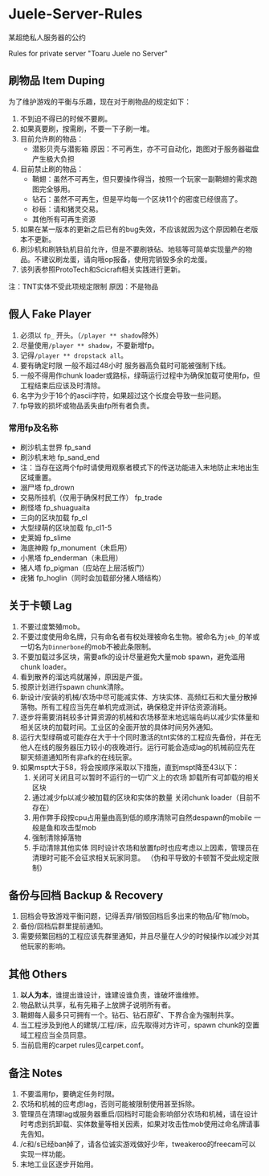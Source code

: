 # Juele-Server-Rules

某超绝私人服务器的公约

Rules for private server "Toaru Juele no Server"



## 刷物品 Item Duping

为了维护游戏的平衡与乐趣，现在对于刷物品的规定如下：
1. 不到迫不得已的时候不要刷。
2. 如果真要刷，按需刷，不要一下子刷一堆。
3. 目前允许刷的物品：
    - 潜影贝壳与潜影箱 原因：不可再生，亦不可自动化，跑图对于服务器磁盘产生极大负担
4. 目前禁止刷的物品：
     - 鞘翅：虽然不可再生，但只要操作得当，按照一个玩家一副鞘翅的需求跑图完全够用。
     - 钻石：虽然不可再生，但是平均每一个区块11个的密度已经很高了。
     - 砂砾：请和猪灵交易。
     - 其他所有可再生资源
5. 如果在某一版本的更新之后已有的bug失效，不应该就因为这个原因赖在老版本不更新。
6. 刷沙机和刷铁轨机目前允许，但是不要刷铁砧、地毯等可简单实现量产的物品。不建议刷龙蛋，请向哦op报备，使用完销毁多余的龙蛋。
7. 该列表参照ProtoTech和Scicraft相关实践进行更新。

注：TNT实体不受此项规定限制 原因：不是物品



## 假人 Fake Player

1. 必须以 `fp_` 开头。（`/player ** shadow`除外）
2. 尽量使用`/player ** shadow`，不要新增fp。
3. 记得`/player ** dropstack all`。
4. 要有确定时限 一般不超过48小时 服务器高负载时可能被强制下线。
5. 一般不得用作chunk loader或路标，绿萌运行过程中为确保加载可使用fp，但工程结束后应该及时清除。
6. 名字为少于16个的ascii字符，如果超过这个长度会导致一些问题。
7. fp导致的损坏或物品丢失由fp所有者负责。

### 常用fp及名称

- 刷沙机主世界 fp_sand
- 刷沙机末地 fp_sand_end
- 注：当存在这两个fp时请使用观察者模式下的传送功能进入末地防止末地出生区域重置。
- 溺尸塔 fp_drown
- 交易所挂机（仅用于确保村民工作） fp_trade
- 刷怪塔 fp_shuaguaita
- 三向的区块加载 fp_cl
- 大型绿萌的区块加载 fp_cl1-5
- 史莱姆 fp_slime
- 海底神殿 fp_monument（未启用）
- 小黑塔 fp_enderman（未启用）
- 猪人塔 fp_pigman（应站在上层活板门）
- 疣猪 fp_hoglin（同时会加载部分猪人塔结构）



## 关于卡顿 Lag

1. 不要过度繁殖mob。
2. 不要过度使用命名牌，只有命名者有权处理被命名生物。被命名为`jeb_`的羊或一切名为`Dinnerbone`的mob不被此条限制。
3. 不要加载过多区块，需要afk的设计尽量避免大量mob spawn，避免滥用chunk loader。
4. 看到散养的溜达鸡就屠掉，原因是产蛋。
5. 按原计划进行spawn chunk清除。
6. 新设计/安装的机械/农场中尽可能减实体、方块实体、高频红石和大量分散掉落物。所有工程应当先在单机完成测试，确保稳定并评估资源消耗。
7. 逐步将需要消耗较多计算资源的机械和农场移至末地远端岛屿以减少实体量和相关区块的加载时间。工业区的全面开放的具体时间另外通知。
8. 运行大型绿萌或可能存在大于十个同时激活的tnt实体的工程应先备份，并在无他人在线的服务器压力较小的夜晚进行。运行可能会造成lag的机械前应先在聊天频道通知所有非afk的在线玩家。
9. 如果mspt大于58，将会按顺序采取以下措施，直到mspt降至43以下：
    1. 关闭可关闭且可以暂时不运行的一切广义上的农场 卸载所有可卸载的相关区块
    2. 通过减少fp以减少被加载的区块和实体的数量 关闭chunk loader（目前不存在）
    3. 用作弊手段按cpu占用量由高到低的顺序清除可自然despawn的mobile 一般是鱼和攻击型mob
    4. 强制清除掉落物
    5. 手动清除其他实体
    同时设计农场和放置fp时也应考虑以上因素，管理员在清理时可能不会征求相关玩家同意。
    （伪和平导致的卡顿暂不受此规定限制）



## 备份与回档 Backup & Recovery

1. 回档会导致游戏平衡问题，记得丢弃/销毁回档后多出来的物品/矿物/mob。
2. 备份/回档后群里提前通知。
3. 需要频繁回档的工程应该先群里通知，并且尽量在人少的时候操作以减少对其他玩家的影响。



## 其他 Others

1. **以人为本**，谁提出谁设计，谁建设谁负责，谁破坏谁维修。
2. 物品默认共享，私有先箱子上放牌子说明所有者。
3. 鞘翅每人最多只可拥有一个。钻石、钻石原矿、下界合金为强制共享。
4. 当工程涉及到他人的建筑/工程/床，应先取得对方许可，spawn chunk的空置域工程应当全员同意。
5. 当前启用的carpet rules见carpet.conf。



## 备注 Notes

1. 不要滥用fp，要确定任务时限。
2. 农场和机械的应考虑lag，否则可能被限制使用甚至拆除。
3. 管理员在清理lag或服务器重启/回档时可能会影响部分农场和机械，请在设计时考虑到抗卸载、实体数量等相关因素，如果对攻击性mob使用过命名牌请事先告知。
4. /c和/s已经ban掉了，请各位诚实游戏做好少年，tweakeroo的freecam可以实现一样功能。
5. 末地工业区逐步开始用。
